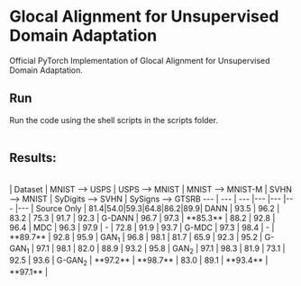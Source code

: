 # Glocal Alignment for Unsupervised Domain Adaptation
Official PyTorch Implementation of Glocal Alignment for Unsupervised Domain Adaptation.

## Run
Run the code using the shell scripts in the scripts folder.
<br>
<br>
## Results:
<br>
 | Dataset    | MNIST &#10230; USPS | USPS &#10230; MNIST | MNIST &#10230; MNIST-M | SVHN &#10230; MNIST | SyDigits &#10230; SVHN | SySigns &#10230; GTSRB 
--- | --- | --- |--- |--- |--- |--- | 
Source Only | 81.4|54.0|59.3|64.8|86.2|89.9|
DANN | 93.5 | 96.2 | 83.2 | 75.3  | 91.7 | 92.3 |
G-DANN | 96.7 | 97.3 | **85.3** | 88.2  | 92.8 | 96.4 |
MDC | 96.3 | 97.9 | - | 72.8  | 91.9 | 93.7 |
G-MDC | 97.3 | 98.4 | - | **89.7** | 92.8 | 95.9 |
GAN<sub>1</sub> | 96.8 | 98.1 | 81.7 | 65.9   | 92.3 |  95.2 |
G-GAN<sub>1</sub> | 97.1 | 98.1 | 82.0 | 88.9   | 93.2 | 95.8 |
GAN<sub>2</sub> | 97.1 | 98.3 | 81.9 | 73.1   | 92.5 | 93.6 |
G-GAN<sub>2</sub> | **97.2** | **98.7** | 83.0 | 89.1 | **93.4** | **97.1** |
